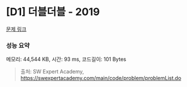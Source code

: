 # [D1] 더블더블 - 2019 

[문제 링크](https://swexpertacademy.com/main/code/problem/problemDetail.do?contestProbId=AV5QDEX6AqwDFAUq) 

### 성능 요약

메모리: 44,544 KB, 시간: 93 ms, 코드길이: 101 Bytes



> 출처: SW Expert Academy, https://swexpertacademy.com/main/code/problem/problemList.do